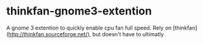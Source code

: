 thinkfan-gnome3-extention
=========================

A gnome 3 extention to quickly enable cpu fan full speed. Rely on [thinkfan] (http://thinkfan.sourceforge.net/), but doesn't have to ultimatly
